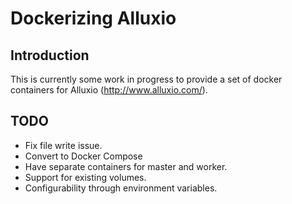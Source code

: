 # Dockerizing Alluxio


## Introduction

This is currently some work in progress to provide a set of docker containers for Alluxio (http://www.alluxio.com/).


## TODO

* Fix file write issue.
* Convert to Docker Compose
* Have separate containers for master and worker.
* Support for existing volumes.
* Configurability through environment variables.
